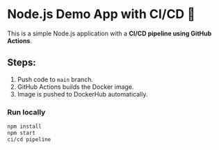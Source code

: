# Node.js Demo App with CI/CD 🚀

This is a simple Node.js application with a **CI/CD pipeline using GitHub Actions**.

## Steps:
1. Push code to `main` branch.
2. GitHub Actions builds the Docker image.
3. Image is pushed to DockerHub automatically.

### Run locally
```bash
npm install 
npm start
ci/cd pipeline